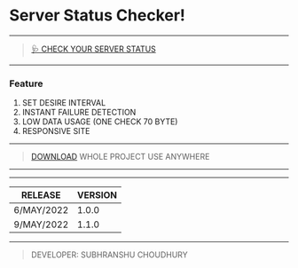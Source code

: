# Server Status Checker!

***
> [🩺 CHECK YOUR SERVER STATUS](https://subhranshuchoudhury.github.io/internetstatus "View website")

***
### Feature

1. SET DESIRE INTERVAL
1. INSTANT FAILURE DETECTION
1. LOW DATA USAGE (ONE CHECK 70 BYTE)
1. RESPONSIVE SITE

---

> [DOWNLOAD](https://github.com/subhranshuchoudhury/internetstatus/archive/refs/heads/main.zip "Download") WHOLE PROJECT USE ANYWHERE


---
---


|RELEASE|VERSION|
|-------|-------|
| 6/MAY/2022 | 1.0.0|
| 9/MAY/2022|1.1.0|

---
> DEVELOPER: SUBHRANSHU CHOUDHURY